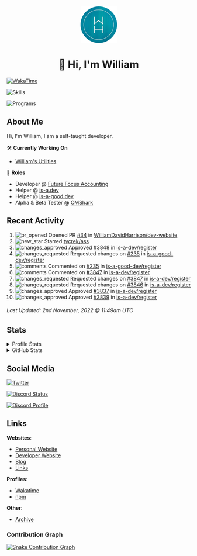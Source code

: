 <p align="center"><a href="https://williamharrison.me"><img src="https://raw.githubusercontent.com/WilliamDavidHarrison/WilliamDavidHarrison/main/assets/logo.png" height="100" width="100"></a></p>

<h1 align="center">👋 Hi, I'm William</h1>

[![WakaTime](https://wakatime.com/badge/user/817e29c1-e1ac-4adc-936b-37bfa447c165.svg?style=for-the-badge)](https://wakatime.com/@wh)

![Skills](https://skillicons.dev/icons?i=html,css,js,nodejs,py,markdown,tailwindcss)

![Programs](https://skillicons.dev/icons?i=vscode,github,githubactions,stackoverflow,cloudflare,netlify,vercel,mongodb,jquery)

<h2>About Me</h2>

Hi, I'm William, I am a self-taught developer.

🛠️ **Currently Working On**
- [William's Utilities](https://github.com/williamsutilities/bot)

💼 **Roles**
- Developer @ [Future Focus Accounting](https://github.com/futurefocusaccounting)
- Helper @ [is-a.dev](https://github.com/is-a-dev/register)
- Helper @ [is-a-good.dev](https://github.com/is-a-good-dev/register)
- Alpha & Beta Tester @ [CMShark](https://github.com/wclarkey/cmshark)

<h2>Recent Activity</h2>

<!--RECENT_ACTIVITY:start-->
1. ![pr_opened](https://cdn.jsdelivr.net/gh/Readme-Workflows/Readme-Icons@main/icons/octicons/PullRequestOpened.svg) Opened PR [#34](https://github.com/WilliamDavidHarrison/dev-website/pull/34) in [WilliamDavidHarrison/dev-website](https://github.com/WilliamDavidHarrison/dev-website)
2. ![new_star](https://cdn.jsdelivr.net/gh/Readme-Workflows/Readme-Icons@main/icons/octicons/StarredRepositoryYellow.svg) Starred [tycrek/ass](https://github.com/tycrek/ass)
3. ![changes_approved](https://cdn.jsdelivr.net/gh/Readme-Workflows/Readme-Icons@main/icons/octicons/ApprovedChanges.svg) Approved [#3848](https://github.com/is-a-dev/register/pull/3848#pullrequestreview-1164595100) in [is-a-dev/register](https://github.com/is-a-dev/register)
4. ![changes_requested](https://cdn.jsdelivr.net/gh/Readme-Workflows/Readme-Icons@main/icons/octicons/RequestedChanges.svg) Requested changes on [#235](https://github.com/is-a-good-dev/register/pull/235#pullrequestreview-1164593691) in [is-a-good-dev/register](https://github.com/is-a-good-dev/register)
5. ![comments](https://cdn.jsdelivr.net/gh/Readme-Workflows/Readme-Icons@main/icons/octicons/Comment.svg) Commented on [#235](https://github.com/is-a-good-dev/register/pull/235#discussion_r1011297806) in [is-a-good-dev/register](https://github.com/is-a-good-dev/register)
6. ![comments](https://cdn.jsdelivr.net/gh/Readme-Workflows/Readme-Icons@main/icons/octicons/Comment.svg) Commented on [#3847](https://github.com/is-a-dev/register/pull/3847#discussion_r1011140592) in [is-a-dev/register](https://github.com/is-a-dev/register)
7. ![changes_requested](https://cdn.jsdelivr.net/gh/Readme-Workflows/Readme-Icons@main/icons/octicons/RequestedChanges.svg) Requested changes on [#3847](https://github.com/is-a-dev/register/pull/3847#pullrequestreview-1164391837) in [is-a-dev/register](https://github.com/is-a-dev/register)
8. ![changes_requested](https://cdn.jsdelivr.net/gh/Readme-Workflows/Readme-Icons@main/icons/octicons/RequestedChanges.svg) Requested changes on [#3846](https://github.com/is-a-dev/register/pull/3846#pullrequestreview-1164391157) in [is-a-dev/register](https://github.com/is-a-dev/register)
9. ![changes_approved](https://cdn.jsdelivr.net/gh/Readme-Workflows/Readme-Icons@main/icons/octicons/ApprovedChanges.svg) Approved [#3837](https://github.com/is-a-dev/register/pull/3837#pullrequestreview-1164390455) in [is-a-dev/register](https://github.com/is-a-dev/register)
10. ![changes_approved](https://cdn.jsdelivr.net/gh/Readme-Workflows/Readme-Icons@main/icons/octicons/ApprovedChanges.svg) Approved [#3839](https://github.com/is-a-dev/register/pull/3839#pullrequestreview-1164382499) in [is-a-dev/register](https://github.com/is-a-dev/register)
<!--RECENT_ACTIVITY:end-->

<!--RECENT_ACTIVITY:last_update-->
###### Last Updated: 2nd November, 2022 @ 11:49am UTC
<!--RECENT_ACTIVITY:last_update_end-->

<h2>Stats</h2>

<details>
<summary>Profile Stats</summary>

<br>

[![Profile Views](https://komarev.com/ghpvc/?username=williamdavidharrison&color=blue&style=for-the-badge)](https://github.com/williamdavidharrison)

</details>

<details>
<summary>GitHub Stats</summary>

<br>

[![GitHub Stats](https://github-readme-stats.api.williamharrison.dev/api?username=williamdavidharrison&theme=algolia&show_icons=true&border_radius=8&count_private=true&include_all_commits=true)](https://github.com/williamdavidharrison)

[![Top Languages](https://github-readme-stats.api.williamharrison.dev/api/top-langs/?username=williamdavidharrison&theme=algolia&layout=compact&border_radius=8)](https://github.com/williamdavidharrison)

[![GitHub Streak](https://wh-github-readme-streak-stats.herokuapp.com/?user=WilliamDavidHarrison&theme=dark)](https://github.com/williamdavidharrison)

</details>

<h2>Social Media</h2>

[![Twitter](https://img.shields.io/twitter/follow/WDHarrison09?color=1DA1F2&logo=twitter&style=for-the-badge)](https://twitter.com/intent/user?screen_name=wdharrison09)

[![Discord Status](https://discord-md-badge.api.williamharrison.dev/api/shield/853158265466257448?theme=discord-inverted)](https://discord.com/users/853158265466257448)

[![Discord Profile](https://lanyard-profile-readme.api.williamharrison.dev/api/853158265466257448)](https://discord.com/users/853158265466257448)

<h2>Links</h2>

**Websites**:
- [Personal Website](https://william.net.au)
- [Developer Website](https://williamharrison.dev)
- [Blog](https://www.williamharrison.blog)
- [Links](https://williamharrison.me)

**Profiles**:
- [Wakatime](https://wakatime.com/@wh)
- [npm](https://www.npmjs.com/~wdharrison09)

**Other**:
- [Archive](https://archive.williamharrison.dev)

### Contribution Graph
[![Snake Contribution Graph](https://github.com/WilliamDavidHarrison/WilliamDavidHarrison/blob/output/github-contribution-grid-snake.svg)](https://github.com/williamdavidharrison)
